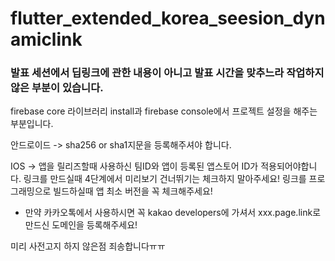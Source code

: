 # flutter_extended_korea_seesion_dynamiclink

### 발표 세션에서 딥링크에 관한 내용이 아니고 발표 시간을 맞추느라 작업하지 않은 부분이 있습니다.

firebase core 라이브러리 install과 firebase console에서 프로젝트 설정을 해주는 부분입니다.

안드로이드 -> sha256 or sha1지문을 등록해주셔야 합니다.

IOS -> 
앱을 릴리즈할때 사용하신 팀ID와 앱이 등록된 앱스토어 ID가 적용되어야합니다.
링크를 만드실때 4단계에서 미리보기 건너뛰기는 체크하지 말아주세요!
링크를 프로그래밍으로 빌드하실때 앱 최소 버전을 꼭 체크해주세요!

+ 만약 카카오톡에서 사용하시면 꼭 kakao developers에 가셔서 xxx.page.link로 만드신 도메인을 등록해주세요!



미리 사전고지 하지 않은점 죄송합니다ㅠㅠ
